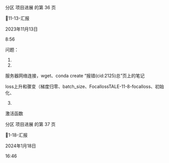 分区 项目进展 的第 36 页

11-13-汇报

2023年11月13日

8:56



问题：

1.

2.

服务器网络连接，wget、conda create “报错(cid:2125)总”页上的笔记

loss上升和骤变（梯度归零、batch_size、FocallossTALE-11-8-focalloss、初始化、

3.

激活函数



分区 项目进展 的第 37 页

1-18-汇报

2024年1月18日

16:46